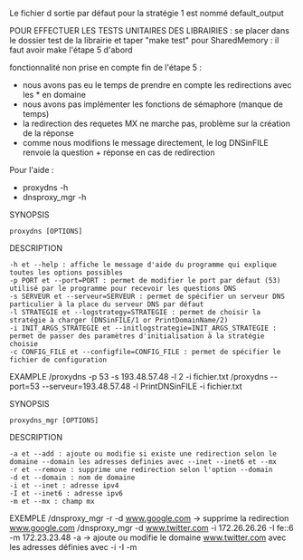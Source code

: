 Le fichier d sortie par défaut pour la stratégie 1 est nommé default_output

POUR EFFECTUER LES TESTS UNITAIRES DES LIBRAIRIES :
se placer dans le dossier test de la librairie et taper "make test"
pour SharedMemory : il faut avoir make l'étape 5 d'abord

fonctionnalité non prise en compte fin de l'étape 5 :

- nous avons pas eu le temps de prendre en compte les redirections avec les * en domaine
- nous avons pas implémenter les fonctions de sémaphore (manque de temps)
- la redirection des requetes MX ne marche pas, problème sur la création de la réponse
- comme nous modifions le message directement, le log DNSinFILE renvoie la question + réponse en cas de redirection

Pour l'aide : 

- proxydns -h
- dnsproxy_mgr -h

SYNOPSIS

	proxydns [OPTIONS]
	
DESCRIPTION

	-h et --help : affiche le message d'aide du programme qui explique toutes les options possibles
	-p PORT et --port=PORT : permet de modifier le port par défaut (53) utilisé par le programme pour recevoir les questions DNS
	-s SERVEUR et --serveur=SERVEUR : permet de spécifier un serveur DNS particulier à la place du serveur DNS par défaut
	-l STRATEGIE et --logstrategy=STRATEGIE : permet de choisir la stratégie à charger (DNSinFILE/1 or PrintDomainName/2)
	-i INIT_ARGS_STRATEGIE et --initlogstrategie=INIT_ARGS_STRATEGIE : permet de passer des paramètres d'initialisation à la stratégie choisie 
	-c CONFIG_FILE et --configfile=CONFIG_FILE : permet de spécifier le fichier de configuration

EXAMPLE
	<path>/proxydns -p 53 -s 193.48.57.48 -l 2 -i fichier.txt
	<path>/proxydns --port=53 --serveur=193.48.57.48 -l PrintDNSinFILE -i fichier.txt

SYNOPSIS

	proxydns_mgr [OPTIONS]
	
DESCRIPTION

	-a et --add : ajoute ou modifie si existe une redirection selon le domaine --domain les adresses definies avec --inet --inet6 et --mx
	-r et --remove : supprime une redirection selon l'option --domain
	-d et --domain : nom de domaine
	-i et --inet : adresse ipv4
	-I et --inet6 : adresse ipv6
	-m et --mx : champ mx
	
EXEMPLE
	<path>/dnsproxy_mgr -r -d www.google.com -> supprime la redirection www.google.com
	<path>/dnsproxy_mgr -d www.twitter.com -i 172.26.26.26 -I fe::6 -m 172.23.23.48 -a -> ajoute ou modifie le domaine www.twitter.com avec les adresses définies avec -i -I -m


